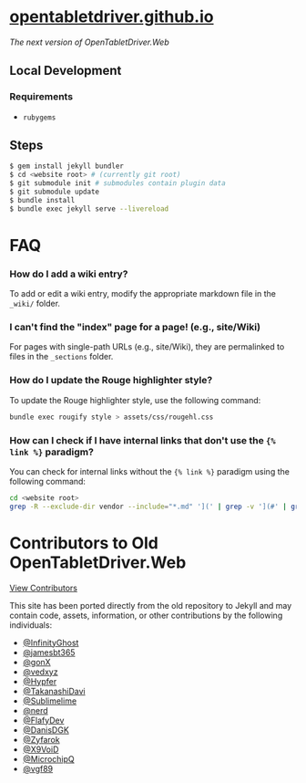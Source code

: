 # [opentabletdriver.github.io](https://opentabletdriver.github.io)
*The next version of OpenTabletDriver.Web*

## Local Development

### Requirements

- `rubygems`

## Steps

```bash
$ gem install jekyll bundler
$ cd <website root> # (currently git root)
$ git submodule init # submodules contain plugin data
$ git submodule update
$ bundle install
$ bundle exec jekyll serve --livereload
```

# FAQ

### **How do I add a wiki entry?**

To add or edit a wiki entry, modify the appropriate markdown file in the `_wiki/` folder.

### **I can't find the "index" page for a page! (e.g., site/Wiki)**

For pages with single-path URLs (e.g., site/Wiki), they are permalinked to files in the `_sections` folder.

### **How do I update the Rouge highlighter style?**

To update the Rouge highlighter style, use the following command:

```bash
bundle exec rougify style > assets/css/rougehl.css
```

### **How can I check if I have internal links that don't use the `{% link %}` paradigm?**

You can check for internal links without the `{% link %}` paradigm using the following command:

```bash
cd <website root>
grep -R --exclude-dir vendor --include="*.md" '](' | grep -v '](#' | grep -v ']({%' | grep -v '](http' | grep -v '](//'
```

# Contributors to Old OpenTabletDriver.Web

[View Contributors](https://github.com/OpenTabletDriver/OpenTabletDriver.Web/graphs/contributors)

This site has been ported directly from the old repository to Jekyll and may contain code, assets, information, or other contributions by the following individuals:

- [@InfinityGhost](https://github.com/InfinityGhost)
- [@jamesbt365](https://github.com/jamesbt365)
- [@gonX](https://github.com/gonX)
- [@vedxyz](https://github.com/vedxyz)
- [@Hypfer](https://github.com/Hypfer)
- [@TakanashiDavi](https://github.com/TakanashiDavi)
- [@Sublimelime](https://github.com/Sublimelime)
- [@nerd](https://github.com/nerd)
- [@FlafyDev](https://github.com/FlafyDev)
- [@DanisDGK](https://github.com/DanisDGK)
- [@Zyfarok](https://github.com/Zyfarok)
- [@X9VoiD](https://github.com/X9VoiD)
- [@MicrochipQ](https://github.com/MicrochipQ)
- [@vgf89](https://github.com/vgf89)
